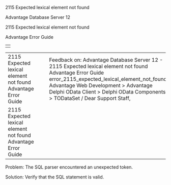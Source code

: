 2115 Expected lexical element not found




Advantage Database Server 12  

2115 Expected lexical element not found

Advantage Error Guide

|  |
| --- |
|  |

|  |  |  |  |  |
| --- | --- | --- | --- | --- |
| 2115 Expected lexical element not found  Advantage Error Guide |  |  | Feedback on: Advantage Database Server 12 - 2115 Expected lexical element not found Advantage Error Guide error\_2115\_expected\_lexical\_element\_not\_found Advantage Web Development > Advantage Delphi OData Client > Delphi OData Components > TODataSet / Dear Support Staff, |  |
| 2115 Expected lexical element not found  Advantage Error Guide |  |  |  |  |

Problem: The SQL parser encountered an unexpected token.

Solution: Verify that the SQL statement is valid.